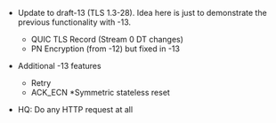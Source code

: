 * Update to draft-13 (TLS 1.3-28). Idea here is just to demonstrate the previous functionality with -13. 
  * QUIC TLS Record (Stream 0 DT changes)
  * PN Encryption (from -12) but fixed in -13

* Additional -13 features
  * Retry 
  * ACK_ECN
  *Symmetric stateless reset

* HQ: Do any HTTP request at all

